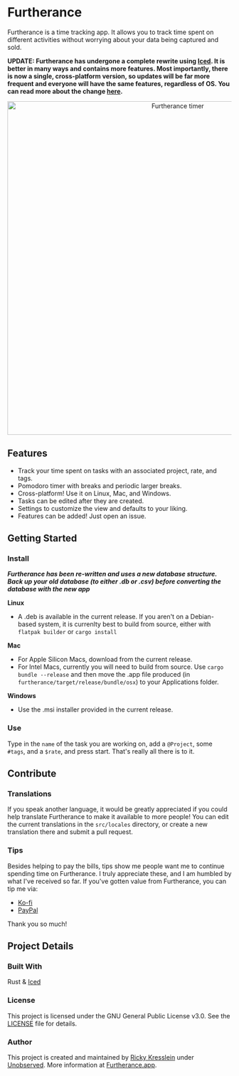 # Furtherance
Furtherance is a time tracking app.
It allows you to track time spent on different activities without worrying about your data being captured and sold.

**UPDATE: Furtherance has undergone a complete rewrite using [Iced](https://github.com/iced-rs/iced). It is better in many ways and contains more features. Most importantly, there is now a single, cross-platform version,
so updates will be far more frequent and everyone will have the same features, regardless of OS. You can read more about the change [here](https://unobserved.io/blog/twau-1).**

<p align="center">
    <img width="750px" src="https://unobserved.io/assets/screenshots/furtherance/mac/Timer.png" alt="Furtherance timer"/>
</p>

## Features
* Track your time spent on tasks with an associated project, rate, and tags.
* Pomodoro timer with breaks and periodic larger breaks.
* Cross-platform! Use it on Linux, Mac, and Windows.
* Tasks can be edited after they are created.
* Settings to customize the view and defaults to your liking.
* Features can be added! Just open an issue.

## Getting Started

### Install
_**Furtherance has been re-written and uses a new database structure. Back up your old database (to either .db or .csv) before converting the database with the new app**_

**Linux**

* A .deb is available in the current release. If you aren't on a Debian-based system, it is currenlty best to build from source, either with `flatpak builder` or `cargo install`

**Mac**

* For Apple Silicon Macs, download from the current release.
* For Intel Macs, currently you will need to build from source. Use `cargo bundle --release` and then move the .app file produced (in `furtherance/target/release/bundle/osx`) to your Applications folder.

**Windows**

* Use the .msi installer provided in the current release.

### Use
Type in the `name` of the task you are working on, add a `@Project`, some `#tags`, and a `$rate`, and press start. That's really all there is to it.

## Contribute

### Translations
If you speak another language, it would be greatly appreciated if you could help translate Furtherance to make it available to more people! You can edit the current translations in the `src/locales` directory, or create a new translation there and submit a pull request.

### Tips
Besides helping to pay the bills, tips show me people want me to continue spending time on Furtherance. I truly appreciate these, and I am humbled by what I've received so far. If you've gotten value from Furtherance, you can tip me via:
* [Ko-fi](https://ko-fi.com/unobserved)
* [PayPal](https://www.paypal.com/donate/?hosted_button_id=TLYY8YZ424VRL)

Thank you so much!

## Project Details

### Built With
Rust & [Iced](https://github.com/iced-rs/iced)

### License
This project is licensed under the GNU General Public License v3.0. See the [LICENSE](LICENSE) file for details.

### Author
This project is created and maintained by [Ricky Kresslein](https://kressle.in) under [Unobserved](https://unobserved.io). More information at [Furtherance.app](https://furtherance.app).
